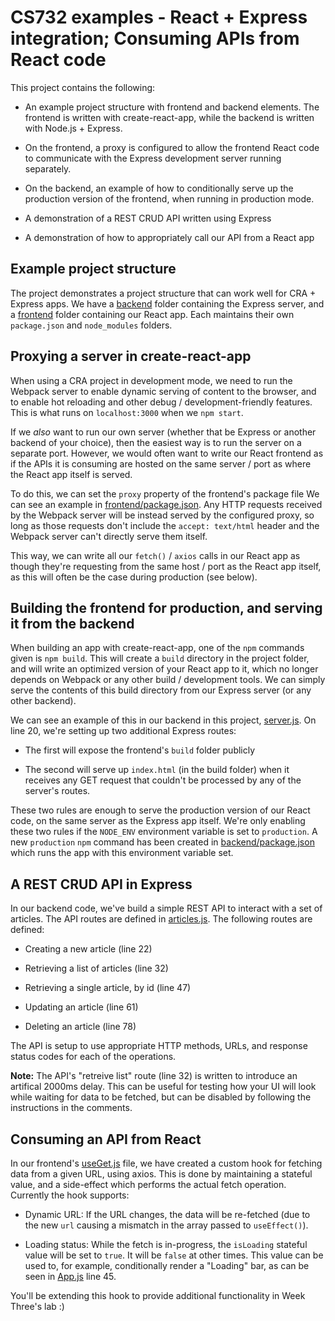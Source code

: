 # CS732 examples - React + Express integration; Consuming APIs from React code
This project contains the following:

- An example project structure with frontend and backend elements. The frontend is written with create-react-app, while the backend is written with Node.js + Express.

- On the frontend, a proxy is configured to allow the frontend React code to communicate with the Express development server running separately.

- On the backend, an example of how to conditionally serve up the production version of the frontend, when running in production mode.

- A demonstration of a REST CRUD API written using Express

- A demonstration of how to appropriately call our API from a React app


## Example project structure
The project demonstrates a project structure that can work well for CRA + Express apps. We have a [backend](./backend) folder containing the Express server, and a [frontend](./frontend) folder containing our React app. Each maintains their own `package.json` and `node_modules` folders.


## Proxying a server in create-react-app
When using a CRA project in development mode, we need to run the Webpack server to enable dynamic serving of content to the browser, and to enable hot reloading and other debug / development-friendly features. This is what runs on `localhost:3000` when we `npm start`.

If we *also* want to run our own server (whether that be Express or another backend of your choice), then the easiest way is to run the server on a separate port. However, we would often want to write our React frontend as if the APIs it is consuming are hosted on the same server / port as where the React app itself is served.

To do this, we can set the `proxy` property of the frontend's package file We can see an example in [frontend/package.json](./frontend/package.json). Any HTTP requests received by the Webpack server will be instead served by the configured proxy, so long as those requests don't include the `accept: text/html` header and the Webpack server can't directly serve them itself.

This way, we can write all our `fetch()` / `axios` calls in our React app as though they're requesting from the same host / port as the React app itself, as this will often be the case during production (see below).


## Building the frontend for production, and serving it from the backend
When building an app with create-react-app, one of the `npm` commands given is `npm build`. This will create a `build` directory in the project folder, and will write an optimized version of your React app to it, which no longer depends on Webpack or any other build / development tools. We can simply serve the contents of this build directory from our Express server (or any other backend).

We can see an example of this in our backend in this project, [server.js](./backend/src/server.js). On line 20, we're setting up two additional Express routes:

- The first will expose the frontend's `build` folder publicly

- The second will serve up `index.html` (in the build folder) when it receives any GET request that couldn't be processed by any of the server's routes.

These two rules are enough to serve the production version of our React code, on the same server as the Express app itself. We're only enabling these two rules if the `NODE_ENV` environment variable is set to `production`. A new `production` `npm` command has been created in [backend/package.json](./backend/package.json) which runs the app with this environment variable set.


## A REST CRUD API in Express
In our backend code, we've build a simple REST API to interact with a set of articles. The API routes are defined in [articles.js](./backend/src/routes/api/articles.js). The following routes are defined:

- Creating a new article (line 22)

- Retrieving a list of articles (line 32)

- Retrieving a single article, by id (line 47)

- Updating an article (line 61)

- Deleting an article (line 78)

The API is setup to use appropriate HTTP methods, URLs, and response status codes for each of the operations.

**Note:** The API's "retreive list" route (line 32) is written to introduce an artifical 2000ms delay. This can be useful for testing how your UI will look while waiting for data to be fetched, but can be disabled by following the instructions in the comments.


## Consuming an API from React
In our frontend's [useGet.js](./frontend/src/useGet.js) file, we have created a custom hook for fetching data from a given URL, using axios. This is done by maintaining a stateful value, and a side-effect which performs the actual fetch operation. Currently the hook supports:

- Dynamic URL: If the URL changes, the data will be re-fetched (due to the new `url` causing a mismatch in the array passed to `useEffect()`).

- Loading status: While the fetch is in-progress, the `isLoading` stateful value will be set to `true`. It will be `false` at other times. This value can be used to, for example, conditionally render a "Loading" bar, as can be seen in [App.js](./frontend/src/App.js) line 45.

You'll be extending this hook to provide additional functionality in Week Three's lab :)